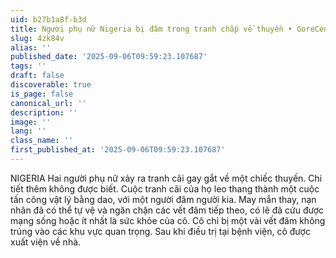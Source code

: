 ```yaml
---
uid: b27b1a8f-b3d
title: Người phụ nữ Nigeria bị đâm trong tranh chấp về thuyền • GoreCenter
slug: 4zk84v
alias: ''
published_date: '2025-09-06T09:59:23.107687'
tags: ''
draft: false
discoverable: true
is_page: false
canonical_url: ''
description: ''
image: ''
lang: ''
class_name: ''
first_published_at: '2025-09-06T09:59:23.107687'
---
```


NIGERIA Hai người phụ nữ xảy ra tranh cãi gay gắt về một chiếc thuyền. Chi tiết thêm không được biết. Cuộc tranh cãi của họ leo thang thành một cuộc tấn công vật lý bằng dao, với một người đâm người kia. May mắn thay, nạn nhân đã có thể tự vệ và ngăn chặn các vết đâm tiếp theo, có lẽ đã cứu được mạng sống hoặc ít nhất là sức khỏe của cô. Cô chỉ bị một vài vết đâm không trúng vào các khu vực quan trọng. Sau khi điều trị tại bệnh viện, cô được xuất viện về nhà.